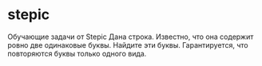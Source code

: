 # stepic
Обучающие задачи от Stepic
Дана строка. Известно, что она содержит ровно две одинаковые буквы. Найдите эти буквы. Гарантируется, что повторяются буквы только одного вида.

